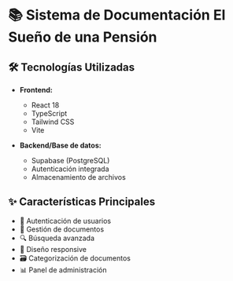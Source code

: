 # 📚 Sistema de Documentación El Sueño de una Pensión

## 🛠️ Tecnologías Utilizadas

- **Frontend:**
  - React 18
  - TypeScript
  - Tailwind CSS
  - Vite

- **Backend/Base de datos:**
  - Supabase (PostgreSQL)
  - Autenticación integrada
  - Almacenamiento de archivos

## ✨ Características Principales

- 🔐 Autenticación de usuarios
- 📝 Gestión de documentos
- 🔍 Búsqueda avanzada
- 📱 Diseño responsive
- 🗃️ Categorización de documentos
- 📊 Panel de administración
